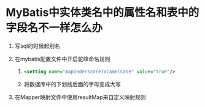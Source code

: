 # MyBatis中实体类名中的属性名和表中的字段名不一样怎么办

1. 写sql的时候起别名

2. 在mybatis配置文件中开启驼峰命名规则

   1. ```xml
      <setting name="mapUnderscoreToCamelCase" value="true"/>
      ```

   2. 将数据库中的下划线后面的字母变成大写

3. 在Mapper映射文件中使用resultMap来自定义映射规则